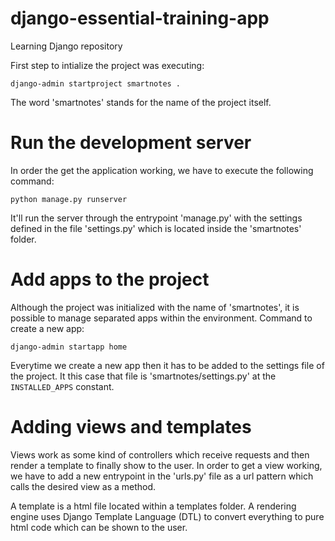 # django-essential-training-app
Learning Django repository

First step to intialize the project was executing:
```
django-admin startproject smartnotes .
```

The word 'smartnotes' stands for the name of the project itself.

# Run the development server
In order the get the application working, we have to execute the following command:
```
python manage.py runserver
```
It'll run the server through the entrypoint 'manage.py' with the settings defined in the file 'settings.py' which is located inside the 'smartnotes' folder.

# Add apps to the project
Although the project was initialized with the name of 'smartnotes', it is possible to manage separated apps within the environment.
Command to create a new app:
```
django-admin startapp home
```
Everytime we create a new app then it has to be added to the settings file of the project. It this case that file is 'smartnotes/settings.py' at the `INSTALLED_APPS` constant.

# Adding views and templates
Views work as some kind of controllers which receive requests and then render a template to finally show to the user.
In order to get a view working, we have to add a new entrypoint in the 'urls.py' file as a url pattern which calls the desired view as a method.

A template is a html file located within a templates folder. A rendering engine uses Django Template Language (DTL) to convert everything to pure html code which can be shown to the user.
